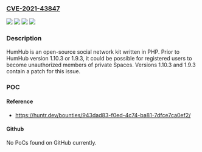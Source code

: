 ### [CVE-2021-43847](https://cve.mitre.org/cgi-bin/cvename.cgi?name=CVE-2021-43847)
![](https://img.shields.io/static/v1?label=Product&message=humhub&color=blue)
![](https://img.shields.io/static/v1?label=Version&message=%3C%201.9.3%20&color=brightgreen)
![](https://img.shields.io/static/v1?label=Version&message=%3E%3D%201.10.0%2C%20%3C%201.10.3%20&color=brightgreen)
![](https://img.shields.io/static/v1?label=Vulnerability&message=CWE-285%3A%20Improper%20Authorization&color=brightgreen)

### Description

HumHub is an open-source social network kit written in PHP. Prior to HumHub version 1.10.3 or 1.9.3, it could be possible for registered users to become unauthorized members of private Spaces. Versions 1.10.3 and 1.9.3 contain a patch for this issue.

### POC

#### Reference
- https://huntr.dev/bounties/943dad83-f0ed-4c74-ba81-7dfce7ca0ef2/

#### Github
No PoCs found on GitHub currently.

